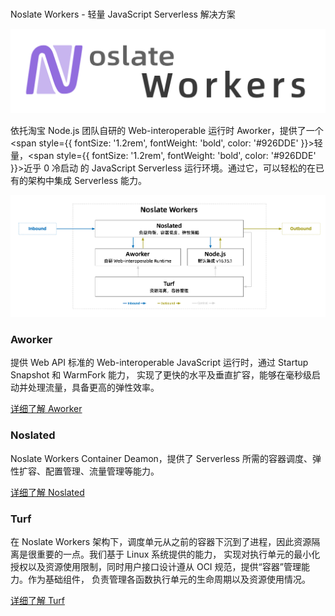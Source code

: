 # 

<p style={{ fontSize: '2rem', fontWeight: 'bold' }}>Noslate Workers - 轻量 JavaScript Serverless 解决方案</p>

<div style={{maxWidth: "800px"}} >

![Noslate Workers](../assets/noslate-workers.png)

</div>

依托淘宝 Node.js 团队自研的 Web-interoperable 运行时 Aworker，提供了一个 <span style={{ fontSize: '1.2rem', fontWeight: 'bold', color: '#926DDE' }}>轻量</span>，<span style={{ fontSize: '1.2rem', fontWeight: 'bold', color: '#926DDE' }}>近乎 0 冷启动</span> 的 JavaScript Serverless 运行环境。通过它，可以轻松的在已有的架构中集成 Serverless 能力。

![Noslate Workers](../assets/noslate-workers-arch.png)

### Aworker
提供 Web API 标准的 Web-interoperable JavaScript 运行时，通过 Startup Snapshot 和 WarmFork 能力，
实现了更快的水平及垂直扩容，能够在毫秒级启动并处理流量，具备更高的弹性效率。

[详细了解 Aworker](./aworker/intro)

### Noslated
Noslate Workers Container Deamon，提供了 Serverless 所需的容器调度、弹性扩容、配置管理、流量管理等能力。

[详细了解 Noslated](./noslated/intro)

### Turf
在 Noslate Workers 架构下，调度单元从之前的容器下沉到了进程，因此资源隔离是很重要的一点。我们基于 Linux 系统提供的能力，
实现对执行单元的最小化授权以及资源使用限制，同时用户接口设计遵从 OCI 规范，提供“容器”管理能力。作为基础组件，
负责管理各函数执行单元的生命周期以及资源使用情况。

[详细了解 Turf](./turf/intro)

